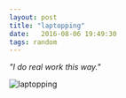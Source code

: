 ```yaml
---
layout: post
title: "laptopping"
date:   2016-08-06 19:49:30
tags: random 
---
```


*"I do real work this way."*

![laptopping](/assets/{{page.id}}/laptopping.png)
